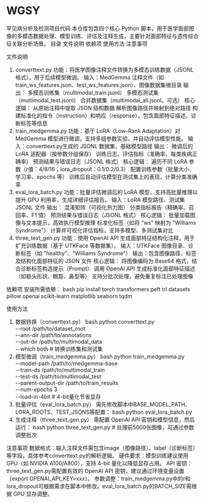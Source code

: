 # WGSY
罕见病分析及检测项目代码
本仓库包含四个核心 Python 脚本，用于医学面部图像的多模态数据处理、模型训练、评估及注释生成，主要针对面部特征与遗传综合征关联分析场景。
目录
文件说明
依赖项
使用方法
注意事项


文件说明
1. converttext.py
功能：将医学图像注释文件转换为多模态训练数据（JSONL 格式），用于后续模型微调。
输入：MedGemma 注释文件（如train_ws_features.json、test_ws_features.json）、图像数据集根目录
输出：
多模态训练集（multimodal_train.jsonl）
多模态测试集（multimodal_test.jsonl）
合并数据集（multimodal_all.jsonl，可选）
核心逻辑：
从原始注释中提取 JSON 结构数据
解析图像路径并映射到绝对路径
构建标准化的指令（instruction）和响应（response），包含面部特征描述、诊断标签等信息
2. train_medgemma.py
功能：基于 LoRA（Low-Rank Adaptation）对 MedGemma 模型进行微调，支持多组参数实验，并自动评估模型性能。
输入：converttext.py生成的 JSONL 数据集、基础模型路径
输出：
微调后的 LoRA 适配器（按参数分组保存）
训练日志、评估指标（准确率、每类疾病正确率）
预测结果与错误日志（JSONL 格式）
核心逻辑：
遍历不同 LoRA 参数（r值：4/8/16；lora_dropout：0.1/0.2/0.3）
配置训练参数（批量大小、学习率、epochs 等）
训练后自动评估模型在测试集上的表现，计算分类准确率
3. eval_lora_batch.py
功能：批量评估微调后的 LoRA 模型，支持高批量推理以提升 GPU 利用率，生成详细评估报告。
输入：LoRA 模型路径、测试集 JSONL 文件
输出：
混淆矩阵（可视化热力图）
分类指标报告（精确率、召回率、F1 值）
预测结果与错误日志（JSONL 格式）
核心逻辑：
批量加载图像与文本提示，高效执行模型推理
标准化标签（如将 "ws" 映射为 "Williams Syndrome"）
计算并可视化评估指标，支持多模型、多测试集对比
4. three_text_gen.py
功能：使用 OpenAI API 生成面部特征结构化注释，用于扩充训练数据（基于 UTKFace 等数据集）。
输入：UTKFace 图像目录、诊断标签（如 "healthy"、"Williams Syndrome"）
输出：包含图像路径、标签及结构化面部特征的 JSON 文件
核心逻辑：
将图像编码为 Base64 格式，结合诊断标签构造提示（Prompt）
调用 OpenAI API 生成标准化面部特征描述（如额头形状、眼距、鼻型等）
支持分批次处理，避免重复标注已处理图像


依赖项
安装所需依赖：
bash
pip install torch transformers peft trl datasets pillow openai scikit-learn matplotlib seaborn tqdm


使用方法
1. 数据转换（converttext.py）
bash
python converttext.py \
  --root /path/to/dataset_root \
  --ann-dir /path/to/annotations \
  --out-dir /path/to/multimodal_data \
  --which both  # 转换训练集和测试集
2. 模型微调（train_medgemma.py）
bash
python train_medgemma.py \
  --model-path /path/to/medgemma-base \
  --train-ds /path/to/multimodal_train \
  --test-ds /path/to/multimodal_test \
  --parent-output-dir /path/to/train_results \
  --num-epochs 3 \
  --load-in-4bit  # 4-bit量化节省显存
3. 批量评估（eval_lora_batch.py）
需先修改脚本中BASE_MODEL_PATH、LORA_ROOTS、TEST_JSONS等配置：
bash
python eval_lora_batch.py
4. 生成注释（three_text_gen.py）
需配置 OpenAI API 密钥和模型信息，然后运行：
bash
python three_text_gen.py  # 处理前5000张图像，可通过参数调整批次


注意事项
数据格式：输入注释文件需包含image（图像路径）、label（诊断标签）等字段，具体参考converttext.py的解析逻辑。
硬件要求：模型训练建议使用 GPU（如 NVIDIA A100/A800），支持 4-bit 量化以降低显存占用。
API 密钥：three_text_gen.py需配置有效的 OpenAI API 密钥，建议通过环境变量设置（export OPENAI_API_KEY=xxx）。
参数调整：train_medgemma.py中的r和lora_dropout可根据需求在脚本中修改，eval_lora_batch.py的BATCH_SIZE需根据 GPU 显存调整。
